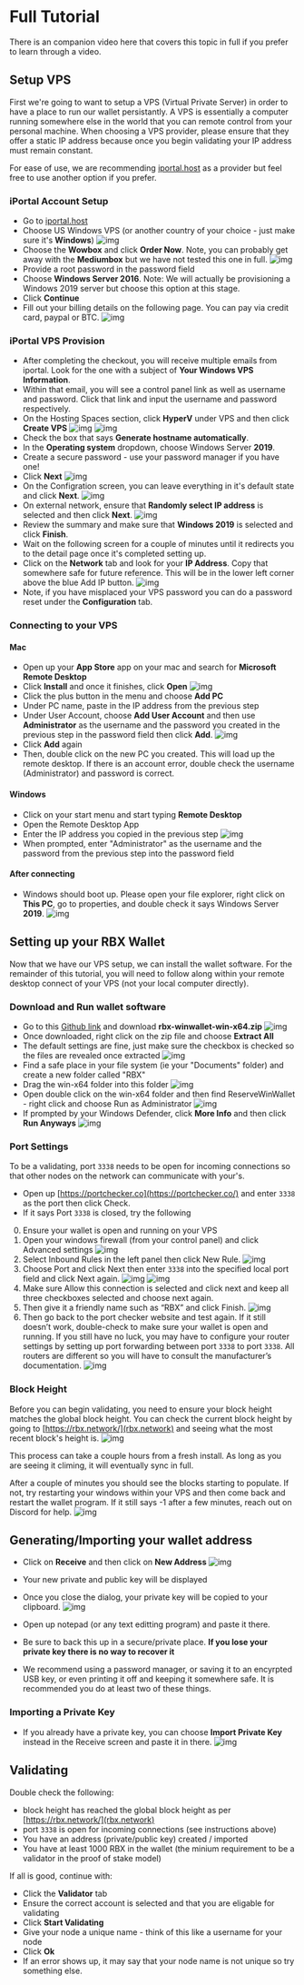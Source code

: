 # Full Tutorial

There is an companion video here that covers this topic in full if you prefer to learn through a video.

## Setup VPS

First we're going to want to setup a VPS (Virtual Private Server) in order to have a place to run our wallet persistantly. A VPS is essentially a computer running somewhere else in the world that you can remote control from your personal machine. When choosing a VPS provider, please ensure that they offer a static IP address because once you begin validating your IP address must remain constant.

For ease of use, we are recommending [iportal.host](https://iportal.host/) as a provider but feel free to use another option if you prefer.

### iPortal Account Setup

- Go to [iportal.host](https://iportal.host/)
- Choose US Windows VPS (or another country of your choice - just make sure it's **Windows**)
  ![img](https://reserveblock.io/img/instructs/1.jpg)
- Choose the **Wowbox** and click **Order Now**. Note, you can probably get away with the **Mediumbox** but we have not tested this one in full.
  ![img](https://reserveblock.io/img/instructs/2.jpg)
- Provide a root password in the password field
- Choose **Windows Server 2016**. Note: We will actually be provisioning a Windows 2019 server but choose this option at this stage.
- Click **Continue**
- Fill out your billing details on the following page. You can pay via credit card, paypal or BTC.
  ![img](https://reserveblock.io/img/instructs/3.jpg)

### iPortal VPS Provision

- After completing the checkout, you will receive multiple emails from iportal. Look for the one with a subject of **Your Windows VPS Information**.
- Within that email, you will see a control panel link as well as username and password. Click that link and input the username and password respectively.
- On the Hosting Spaces section, click **HyperV** under VPS and then click **Create VPS**
  ![img](https://reserveblock.io/img/instructs/4.jpg)
  ![img](https://reserveblock.io/img/instructs/5.jpg)
- Check the box that says **Generate hostname automatically**.
- In the **Operating system** dropdown, choose Windows Server **2019**.
- Create a secure password - use your password manager if you have one!
- Click **Next**
  ![img](https://reserveblock.io/img/instructs/6.jpg)
- On the Configration screen, you can leave everything in it's default state and click **Next**.
  ![img](https://reserveblock.io/img/instructs/7.jpg)
- On external network, ensure that **Randomly select IP address** is selected and then click **Next**.
  ![img](https://reserveblock.io/img/instructs/8.jpg)
- Review the summary and make sure that **Windows 2019** is selected and click **Finish**.
- Wait on the following screen for a couple of minutes until it redirects you to the detail page once it's completed setting up.
- Click on the **Network** tab and look for your **IP Address**. Copy that somewhere safe for future reference. This will be in the lower left corner above the blue Add IP button.
  ![img](https://reserveblock.io/img/instructs/9.jpg)
- Note, if you have misplaced your VPS password you can do a password reset under the **Configuration** tab.

### Connecting to your VPS

#### Mac

- Open up your **App Store** app on your mac and search for **Microsoft Remote Desktop**
- Click **Install** and once it finishes, click **Open**
  ![img](https://reserveblock.io/img/instructs/10.jpg)
- Click the plus button in the menu and choose **Add PC**
- Under PC name, paste in the IP address from the previous step
- Under User Account, choose **Add User Account** and then use **Administrator** as the username and the password you created in the previous step in the password field then click **Add**.
  ![img](https://reserveblock.io/img/instructs/11.jpg)
- Click **Add** again
- Then, double click on the new PC you created. This will load up the remote desktop. If there is an account error, double check the username (Administrator) and password is correct.

#### Windows

- Click on your start menu and start typing **Remote Desktop**
- Open the Remote Desktop App
- Enter the IP address you copied in the previous step
  ![img](https://reserveblock.io/img/instructs/13.jpg)
- When prompted, enter "Administrator" as the username and the password from the previous step into the password field

#### After connecting

- Windows should boot up. Please open your file explorer, right click on **This PC**, go to properties, and double check it says Windows Server **2019**.
  ![img](https://reserveblock.io/img/instructs/14.jpg)

## Setting up your RBX Wallet

Now that we have our VPS setup, we can install the wallet software. For the remainder of this tutorial, you will need to follow along within your remote desktop connect of your VPS (not your local computer directly).

### Download and Run wallet software

- Go to this [Github link](https://github.com/ReserveBlockIO/ReserveBlockWindowsWallet/releases/tag/pre5) and download **rbx-winwallet-win-x64.zip**
  ![img](https://reserveblock.io/img/instructs/16.jpg)
- Once downloaded, right click on the zip file and choose **Extract All**
- The default settings are fine, just make sure the checkbox is checked so the files are revealed once extracted
  ![img](https://reserveblock.io/img/instructs/17.jpg)
- Find a safe place in your file system (ie your "Documents" folder) and create a new folder called "RBX"
- Drag the win-x64 folder into this folder
  ![img](https://reserveblock.io/img/instructs/18.jpg)
- Open double click on the win-x64 folder and then find ReserveWinWallet - right click and choose Run as Administrator
  ![img](https://reserveblock.io/img/instructs/19.jpg)
- If prompted by your Windows Defender, click **More Info** and then click **Run Anyways**
  ![img](https://reserveblock.io/img/instructs/20.jpg)

### Port Settings

To be a validating, port `3338` needs to be open for incoming connections so that other nodes on the network can communicate with your's.

- Open up [https://portchecker.co](https://portchecker.co/) and enter `3338` as the port then click Check.
- If it says Port `3338` is closed, try the following

0. Ensure your wallet is open and running on your VPS
1. Open your windows firewall (from your control panel) and click Advanced settings
   ![img](https://reserveblock.io/img/instructs/22.jpg)
2. Select Inbound Rules in the left panel then click New Rule.
   ![img](https://reserveblock.io/img/instructs/23.jpg)
3. Choose Port and click Next then enter `3338` into the specified local port field and click Next again.
   ![img](https://reserveblock.io/img/instructs/24.jpg)
   ![img](https://reserveblock.io/img/instructs/25.jpg)
4. Make sure Allow this connection is selected and click next and keep all three checkboxes selected and choose next again.
5. Then give it a friendly name such as “RBX” and click Finish.
   ![img](https://reserveblock.io/img/instructs/26.jpg)
6. Then go back to the port checker website and test again. If it still doesn’t work, double-check to make sure your wallet is open and running. If you still have no luck, you may have to configure your router settings by setting up port forwarding between port `3338` to port `3338`. All routers are different so you will have to consult the manufacturer’s documentation.
   ![img](https://reserveblock.io/img/instructs/27.jpg)

### Block Height

Before you can begin validating, you need to ensure your block height matches the global block height.
You can check the current block height by going to [https://rbx.network/](rbx.network) and seeing what the most recent block's height is.
![img](https://reserveblock.io/img/instructs/28.jpg)

This process can take a couple hours from a fresh install. As long as you are seeing it climing, it will eventually sync in full.

After a couple of minutes you should see the blocks starting to populate. If not, try restarting your windows within your VPS and then come back and restart the wallet program. If it still says -1 after a few minutes, reach out on Discord for help.
![img](https://reserveblock.io/img/instructs/32.jpg)

## Generating/Importing your wallet address

- Click on **Receive** and then click on **New Address**
  ![img](https://reserveblock.io/img/instructs/29.jpg)
- Your new private and public key will be displayed
- Once you close the dialog, your private key will be copied to your clipboard.
  ![img](https://reserveblock.io/img/instructs/30.jpg)

- Open up notepad (or any text editting program) and paste it there.
- Be sure to back this up in a secure/private place. **If you lose your private key there is no way to recover it**
- We recommend using a password manager, or saving it to an encyrpted USB key, or even printing it off and keeping it somewhere safe. It is recommended you do at least two of these things.

### Importing a Private Key

- If you already have a private key, you can choose **Import Private Key** instead in the Receive screen and paste it in there.
  ![img](https://reserveblock.io/img/instructs/31.jpg)

## Validating

Double check the following:

- block height has reached the global block height as per [https://rbx.network/](rbx.network)
- port `3338` is open for incoming connections (see instructions above)
- You have an address (private/public key) created / imported
- You have at least 1000 RBX in the wallet (the minium requirement to be a validator in the proof of stake model)

If all is good, continue with:

- Click the **Validator** tab
- Ensure the correct account is selected and that you are eligable for validating
- Click **Start Validating**
- Give your node a unique name - think of this like a username for your node
- Click **Ok**
- If an error shows up, it may say that your node name is not unique so try something else.
